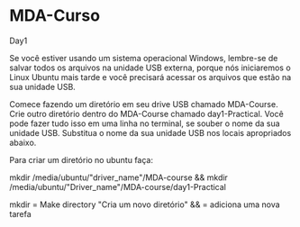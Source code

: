 # MDA-Curso
Day1

Se você estiver usando um sistema operacional Windows, lembre-se de salvar todos os arquivos na unidade USB externa, porque nós iniciaremos o Linux Ubuntu mais tarde e você precisará acessar os arquivos que estão na sua unidade USB.

Comece fazendo um diretório em seu drive USB chamado MDA-Course. Crie outro diretório dentro do MDA-Course chamado day1-Practical. Você pode fazer tudo isso em uma linha no terminal, se souber o nome da sua unidade USB. Substitua o nome da sua unidade USB nos locais apropriados abaixo.

Para criar um diretório no ubuntu faça:

mkdir /media/ubuntu/"driver_name"/MDA-course && mkdir /media/ubuntu/"Driver_name"/MDA-course/day1-Practical

mkdir = Make directory "Cria um novo diretório"
&& = adiciona uma nova tarefa
